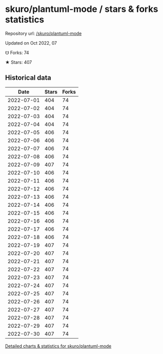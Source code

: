 # skuro/plantuml-mode / stars & forks statistics

Repository url: [/skuro/plantuml-mode](https://github.com/skuro/plantuml-mode)

Updated on Oct 2022, 07

☋ Forks: 74

★ Stars: 407

## Historical data
| Date | Stars | Forks |
|------|-------|-------|
| 2022-07-01 | 404 | 74 | 
| 2022-07-02 | 404 | 74 | 
| 2022-07-03 | 404 | 74 | 
| 2022-07-04 | 404 | 74 | 
| 2022-07-05 | 406 | 74 | 
| 2022-07-06 | 406 | 74 | 
| 2022-07-07 | 406 | 74 | 
| 2022-07-08 | 406 | 74 | 
| 2022-07-09 | 407 | 74 | 
| 2022-07-10 | 406 | 74 | 
| 2022-07-11 | 406 | 74 | 
| 2022-07-12 | 406 | 74 | 
| 2022-07-13 | 406 | 74 | 
| 2022-07-14 | 406 | 74 | 
| 2022-07-15 | 406 | 74 | 
| 2022-07-16 | 406 | 74 | 
| 2022-07-17 | 406 | 74 | 
| 2022-07-18 | 406 | 74 | 
| 2022-07-19 | 407 | 74 | 
| 2022-07-20 | 407 | 74 | 
| 2022-07-21 | 407 | 74 | 
| 2022-07-22 | 407 | 74 | 
| 2022-07-23 | 407 | 74 | 
| 2022-07-24 | 407 | 74 | 
| 2022-07-25 | 407 | 74 | 
| 2022-07-26 | 407 | 74 | 
| 2022-07-27 | 407 | 74 | 
| 2022-07-28 | 407 | 74 | 
| 2022-07-29 | 407 | 74 | 
| 2022-07-30 | 407 | 74 | 


[Detailed charts & statistics for skuro/plantuml-mode](https://reviewgithub.com/rep/skuro/plantuml-mode)
